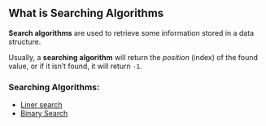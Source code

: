 ## What is Searching Algorithms

**Search algorithms** are used to retrieve some information stored in a data structure.

Usually, a **searching algorithm** will return the *position* (index) of the found value, or if it isn’t found, it will return ```-1```.

### Searching Algorithms:

* [Liner search](linear)
* [Binary Search](binary)